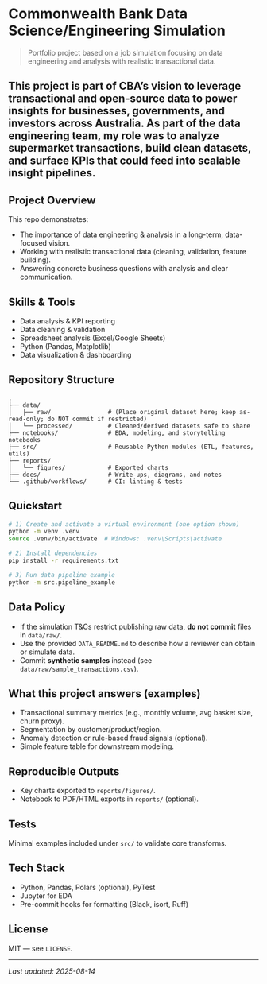 # Commonwealth Bank Data Science/Engineering Simulation

> Portfolio project based on a job simulation focusing on data engineering and analysis with realistic transactional data.

## This project is part of CBA’s vision to leverage transactional and open-source data to power insights for businesses, governments, and investors across Australia. As part of the data engineering team, my role was to analyze supermarket transactions, build clean datasets, and surface KPIs that could feed into scalable insight pipelines.

## Project Overview
This repo demonstrates:
- The importance of data engineering & analysis in a long-term, data-focused vision.
- Working with realistic transactional data (cleaning, validation, feature building).
- Answering concrete business questions with analysis and clear communication.

## Skills & Tools
- Data analysis & KPI reporting
- Data cleaning & validation
- Spreadsheet analysis (Excel/Google Sheets)
- Python (Pandas, Matplotlib) 
- Data visualization & dashboarding

## Repository Structure
```
.
├── data/
│   ├── raw/                # (Place original dataset here; keep as-read-only; do NOT commit if restricted)
│   └── processed/          # Cleaned/derived datasets safe to share
├── notebooks/              # EDA, modeling, and storytelling notebooks
├── src/                    # Reusable Python modules (ETL, features, utils)
├── reports/
│   └── figures/            # Exported charts
├── docs/                   # Write-ups, diagrams, and notes
└── .github/workflows/      # CI: linting & tests
```

## Quickstart
```bash
# 1) Create and activate a virtual environment (one option shown)
python -m venv .venv
source .venv/bin/activate  # Windows: .venv\Scripts\activate

# 2) Install dependencies
pip install -r requirements.txt

# 3) Run data pipeline example
python -m src.pipeline_example
```

## Data Policy
- If the simulation T&Cs restrict publishing raw data, **do not commit** files in `data/raw/`. 
- Use the provided `DATA_README.md` to describe how a reviewer can obtain or simulate data.
- Commit **synthetic samples** instead (see `data/raw/sample_transactions.csv`).

## What this project answers (examples)
- Transactional summary metrics (e.g., monthly volume, avg basket size, churn proxy).
- Segmentation by customer/product/region.
- Anomaly detection or rule-based fraud signals (optional).
- Simple feature table for downstream modeling.

## Reproducible Outputs
- Key charts exported to `reports/figures/`.
- Notebook to PDF/HTML exports in `reports/` (optional).

## Tests
Minimal examples included under `src/` to validate core transforms.

## Tech Stack
- Python, Pandas, Polars (optional), PyTest
- Jupyter for EDA
- Pre-commit hooks for formatting (Black, isort, Ruff)

## License
MIT — see `LICENSE`.

---

*Last updated: 2025-08-14*
